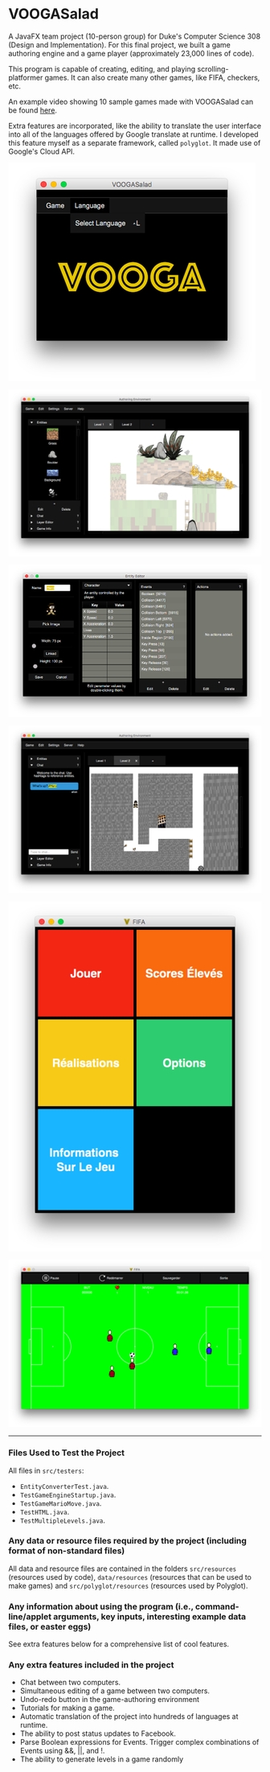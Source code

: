 # VOOGASalad

A JavaFX team project (10-person group) for Duke's Computer Science 308 (Design and Implementation). For this final project, we built a game authoring engine and a game player (approximately 23,000 lines of code). 

This program is capable of creating, editing, and playing scrolling-platformer games. It can also create many other games, like FIFA, checkers, etc. 

An example video showing 10 sample games made with VOOGASalad can be found [here](https://vimeo.com/225642307).

Extra features are incorporated, like the ability to translate the user interface into all of the languages offered by Google translate at runtime. I developed this feature myself as a separate framework, called `polyglot`. It made use of Google's Cloud API.

![](images/start.png)

![](images/gae.png)

![](images/hero.png)

![](images/chat.png)

![](images/player.png)

![](images/fifa.png)


---

### Files Used to Test the Project

All files in `src/testers`:

* `EntityConverterTest.java`.
* `TestGameEngineStartup.java`.
* `TestGameMarioMove.java`.
* `TestHTML.java`.
* `TestMultipleLevels.java`.

### Any data or resource files required by the project (including format of non-standard files)

All data and resource files are contained in the folders `src/resources` (resources used by code), `data/resources` (resources that can be used to make games) and `src/polyglot/resources` (resources used by Polyglot).

### Any information about using the program (i.e., command-line/applet arguments, key inputs, interesting example data files, or easter eggs)

See extra features below for a comprehensive list of cool features.

### Any extra features included in the project

* Chat between two computers.
* Simultaneous editing of a game between two computers.
* Undo-redo button in the game-authoring environment
* Tutorials for making a game.
* Automatic translation of the project into hundreds of languages at runtime.
* The ability to post status updates to Facebook.
* Parse Boolean expressions for Events. Trigger complex combinations of Events using &&, ||, and !.
* The ability to generate levels in a game randomly